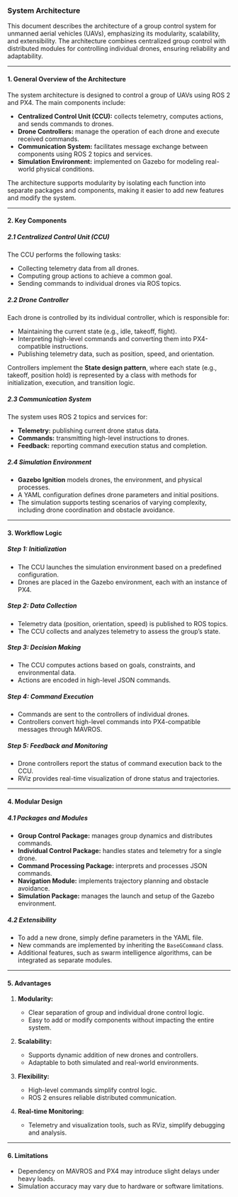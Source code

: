 ### System Architecture

This document describes the architecture of a group control system for unmanned aerial vehicles (UAVs), emphasizing its modularity, scalability, and extensibility. The architecture combines centralized group control with distributed modules for controlling individual drones, ensuring reliability and adaptability.

---

#### **1. General Overview of the Architecture**

The system architecture is designed to control a group of UAVs using ROS 2 and PX4. The main components include:
- **Centralized Control Unit (CCU):** collects telemetry, computes actions, and sends commands to drones.
- **Drone Controllers:** manage the operation of each drone and execute received commands.
- **Communication System:** facilitates message exchange between components using ROS 2 topics and services.
- **Simulation Environment:** implemented on Gazebo for modeling real-world physical conditions.

The architecture supports modularity by isolating each function into separate packages and components, making it easier to add new features and modify the system.

---

#### **2. Key Components**

##### **2.1 Centralized Control Unit (CCU)**
The CCU performs the following tasks:
- Collecting telemetry data from all drones.
- Computing group actions to achieve a common goal.
- Sending commands to individual drones via ROS topics.

##### **2.2 Drone Controller**
Each drone is controlled by its individual controller, which is responsible for:
- Maintaining the current state (e.g., idle, takeoff, flight).
- Interpreting high-level commands and converting them into PX4-compatible instructions.
- Publishing telemetry data, such as position, speed, and orientation.

Controllers implement the **State design pattern**, where each state (e.g., takeoff, position hold) is represented by a class with methods for initialization, execution, and transition logic.

##### **2.3 Communication System**
The system uses ROS 2 topics and services for:
- **Telemetry:** publishing current drone status data.
- **Commands:** transmitting high-level instructions to drones.
- **Feedback:** reporting command execution status and completion.

##### **2.4 Simulation Environment**
- **Gazebo Ignition** models drones, the environment, and physical processes.
- A YAML configuration defines drone parameters and initial positions.
- The simulation supports testing scenarios of varying complexity, including drone coordination and obstacle avoidance.

---

#### **3. Workflow Logic**

##### **Step 1: Initialization**
- The CCU launches the simulation environment based on a predefined configuration.
- Drones are placed in the Gazebo environment, each with an instance of PX4.

##### **Step 2: Data Collection**
- Telemetry data (position, orientation, speed) is published to ROS topics.
- The CCU collects and analyzes telemetry to assess the group’s state.

##### **Step 3: Decision Making**
- The CCU computes actions based on goals, constraints, and environmental data.
- Actions are encoded in high-level JSON commands.

##### **Step 4: Command Execution**
- Commands are sent to the controllers of individual drones.
- Controllers convert high-level commands into PX4-compatible messages through MAVROS.

##### **Step 5: Feedback and Monitoring**
- Drone controllers report the status of command execution back to the CCU.
- RViz provides real-time visualization of drone status and trajectories.

---

#### **4. Modular Design**

##### **4.1 Packages and Modules**
- **Group Control Package:** manages group dynamics and distributes commands.
- **Individual Control Package:** handles states and telemetry for a single drone.
- **Command Processing Package:** interprets and processes JSON commands.
- **Navigation Module:** implements trajectory planning and obstacle avoidance.
- **Simulation Package:** manages the launch and setup of the Gazebo environment.

##### **4.2 Extensibility**
- To add a new drone, simply define parameters in the YAML file.
- New commands are implemented by inheriting the `BaseGCommand` class.
- Additional features, such as swarm intelligence algorithms, can be integrated as separate modules.

---

#### **5. Advantages**

1. **Modularity:**
   - Clear separation of group and individual drone control logic.
   - Easy to add or modify components without impacting the entire system.

2. **Scalability:**
   - Supports dynamic addition of new drones and controllers.
   - Adaptable to both simulated and real-world environments.

3. **Flexibility:**
   - High-level commands simplify control logic.
   - ROS 2 ensures reliable distributed communication.

4. **Real-time Monitoring:**
   - Telemetry and visualization tools, such as RViz, simplify debugging and analysis.

---

#### **6. Limitations**
- Dependency on MAVROS and PX4 may introduce slight delays under heavy loads.
- Simulation accuracy may vary due to hardware or software limitations.